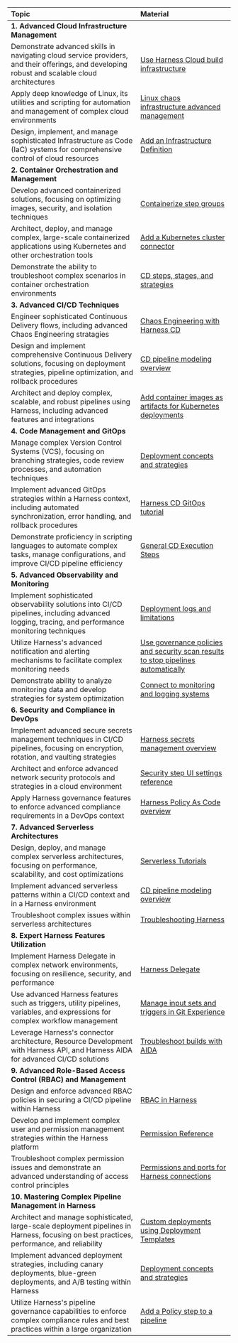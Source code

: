 | Topic | Material                                                                                                                                                              
| :------------------------------ | :------------------------------ |
|**1. Advanced Cloud Infrastructure Management**  | |
| Demonstrate advanced skills in navigating cloud service providers, and their offerings, and developing robust and scalable cloud architectures | [Use Harness Cloud build infrastructure](/docs/continuous-integration/use-ci/set-up-build-infrastructure/use-harness-cloud-build-infrastructure/)|
| Apply deep knowledge of Linux, its utilities and scripting for automation and management of complex cloud environments | [Linux chaos infrastructure advanced management](/docs/chaos-engineering/configure-chaos-experiments/chaos-infrastructure/linux-chaos-infrastructure-advanced-management/) |
| Design, implement, and manage sophisticated Infrastructure as Code (IaC) systems for comprehensive control of cloud resources | [Add an Infrastructure Definition](/docs/first-gen/continuous-delivery/model-cd-pipeline/environments/infrastructure-definitions/)|
| **2. Container Orchestration and Management**||
| Develop advanced containerized solutions, focusing on optimizing images, security, and isolation techniques | [Containerize step groups](/docs/continuous-delivery/x-platform-cd-features/cd-steps/containerized-steps/containerized-step-groups/) |
| Architect, deploy, and manage complex, large-scale containerized applications using Kubernetes and other orchestration tools | [Add a Kubernetes cluster connector](/docs/platform/connectors/cloud-providers/add-a-kubernetes-cluster-connector/) |
| Demonstrate the ability to troubleshoot complex scenarios in container orchestration environments | [CD steps, stages, and strategies](/docs/continuous-delivery/x-platform-cd-features/executions/stages-steps-strategies/) |
| **3. Advanced CI/CD Techniques** ||
| Engineer sophisticated Continuous Delivery flows, including advanced Chaos Engineering stratagies | [Chaos Engineering with Harness CD](/tutorials/chaos-experiments/integration-with-harness-cd/) |
| Design and implement comprehensive Continuous Delivery solutions, focusing on deployment strategies, pipeline optimization, and rollback procedures | [CD pipeline modeling overview](/docs/continuous-delivery/get-started/cd-pipeline-modeling-overview/) |
| Architect and deploy complex, scalable, and robust pipelines using Harness, including advanced features and integrations | [Add container images as artifacts for Kubernetes deployments](/docs/continuous-delivery/deploy-srv-diff-platforms/kubernetes/cd-kubernetes-category/add-artifacts-for-kubernetes-deployments/) |
| **4. Code Management and GitOps** ||
| Manage complex Version Control Systems (VCS), focusing on branching strategies, code review processes, and automation techniques | [Deployment concepts and strategies](/docs/continuous-delivery/manage-deployments/deployment-concepts/) |
| Implement advanced GitOps strategies within a Harness context, including automated synchronization, error handling, and rollback procedures | [Harness CD GitOps tutorial](/docs/continuous-delivery/gitops/get-started/harness-cd-git-ops-quickstart) |
| Demonstrate proficiency in scripting languages to automate complex tasks, manage configurations, and improve CI/CD pipeline efficiency | [General CD Execution Steps](/docs/platform/pipelines/w_pipeline-steps-reference/step-skip-condition-settings/) |
| **5. Advanced Observability and Monitoring** ||
| Implement sophisticated observability solutions into CI/CD pipelines, including advanced logging, tracing, and performance monitoring techniques | [Deployment logs and limitations](/docs/continuous-delivery/manage-deployments/deployment-logs-and-limitations/) |
| Utilize Harness's advanced notification and alerting mechanisms to facilitate complex monitoring needs | [Use governance policies and security scan results to stop pipelines automatically](/docs/security-testing-orchestration/use-sto/stop-builds-based-on-scan-results/stop-pipelines-using-opa/) |
| Demonstrate ability to analyze monitoring data and develop strategies for system optimization | [Connect to monitoring and logging systems](/docs/platform/connectors/monitoring-and-logging-systems/connect-to-monitoring-and-logging-systems/) |
| **6. Security and Compliance in DevOps** ||
| Implement advanced secure secrets management techniques in CI/CD pipelines, focusing on encryption, rotation, and vaulting strategies | [Harness secrets management overview](/docs/platform/secrets/secrets-management/harness-secret-manager-overview/) |
| Architect and enforce advanced network security protocols and strategies in a cloud environment | [Security step UI settings reference](/docs/security-testing-orchestration/sto-techref-category/security-step-ui-settings-reference/) |
| Apply Harness governance features to enforce advanced compliance requirements in a DevOps context | [Harness Policy As Code overview](/docs/continuous-delivery/x-platform-cd-features/advanced/cd-governance/harness-governance-overview/) |
| **7. Advanced Serverless Architectures** ||
| Design, deploy, and manage complex serverless architectures, focusing on performance, scalability, and cost optimizations | [Serverless Tutorials](/tutorials/cd-pipelines/serverless/) |
| Implement advanced serverless patterns within a CI/CD context and in a Harness environment | [CD pipeline modeling overview](/docs/continuous-delivery/get-started/cd-pipeline-modeling-overview/) |
| Troubleshoot complex issues within serverless architectures | [Troubleshooting Harness](/docs/troubleshooting/troubleshooting-nextgen) |
| **8. Expert Harness Features Utilization** ||
| Implement Harness Delegate in complex network environments, focusing on resilience, security, and performance | [Harness Delegate](/docs/platform/delegates/install-delegates/overview/) |
| Use advanced Harness features such as triggers, utility pipelines, variables, and expressions for complex workflow management | [Manage input sets and triggers in Git Experience](/docs/platform/git-experience/manage-input-sets-in-simplified-git-experience/) |
| Leverage Harness's connector architecture, Resource Development with Harness API, and Harness AIDA for advanced CI/CD solutions | [Troubleshoot builds with AIDA](/docs/continuous-integration/troubleshoot-ci/aida/) |
| **9. Advanced Role-Based Access Control (RBAC) and Management** ||
| Design and enforce advanced RBAC policies in securing a CI/CD pipeline within Harness | [RBAC in Harness](/docs/platform/role-based-access-control/rbac-in-harness) |
| Develop and implement complex user and permission management strategies within the Harness platform | [Permission Reference](/docs/platform/role-based-access-control/permissions-reference) |
| Troubleshoot complex permission issues and demonstrate an advanced understanding of access control principles | [Permissions and ports for Harness connections](/docs/platform/references/permissions-and-ports-for-harness-connections/) |
| **10. Mastering Complex Pipeline Management in Harness** ||
| Architect and manage sophisticated, large-scale deployment pipelines in Harness, focusing on best practices, performance, and reliability | [Custom deployments using Deployment Templates](/docs/continuous-delivery/deploy-srv-diff-platforms/custom-deployment-tutorial/) |
| Implement advanced deployment strategies, including canary deployments, blue-green deployments, and A/B testing within Harness | [Deployment concepts and strategies](/docs/continuous-delivery/manage-deployments/deployment-concepts/) |
| Utilize Harness's pipeline governance capabilities to enforce complex compliance rules and best practices within a large organization | [Add a Policy step to a pipeline](/docs/continuous-delivery/x-platform-cd-features/advanced/cd-governance/add-a-governance-policy-step-to-a-pipeline/) |

